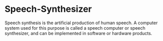 # Speech-Synthesizer
Speech synthesis is the artificial production of human speech. A computer system used for this purpose is called a speech computer or speech synthesizer, and can be implemented in software or hardware products.
